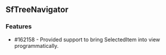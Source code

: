 ## SfTreeNavigator

### Features

* \#162158 - Provided support to bring SelectedItem into view programmatically.